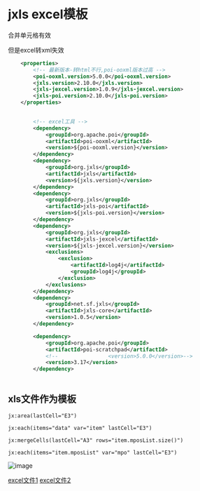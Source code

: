 # jxls excel模板

合并单元格有效

但是excel转xml失效
```xml
	<properties>
        <!-- 最新版本-转html不行,poi-ooxml版本过高 -->
		<poi-ooxml.version>5.0.0</poi-ooxml.version>
		<jxls.version>2.10.0</jxls.version>
		<jxls-jexcel.version>1.0.9</jxls-jexcel.version>
		<jxls-poi.version>2.10.0</jxls-poi.version>
	</properties>
	

        <!-- excel工具 -->
        <dependency>
            <groupId>org.apache.poi</groupId>
            <artifactId>poi-ooxml</artifactId>
            <version>${poi-ooxml.version}</version>
        </dependency>
        <dependency>
            <groupId>org.jxls</groupId>
            <artifactId>jxls</artifactId>
            <version>${jxls.version}</version>
        </dependency>
        <dependency>
            <groupId>org.jxls</groupId>
            <artifactId>jxls-poi</artifactId>
            <version>${jxls-poi.version}</version>
        </dependency>
        <dependency>
            <groupId>org.jxls</groupId>
            <artifactId>jxls-jexcel</artifactId>
            <version>${jxls-jexcel.version}</version>
            <exclusions>
                <exclusion>
                    <artifactId>log4j</artifactId>
                    <groupId>log4j</groupId>
                </exclusion>
            </exclusions>
        </dependency>
        <dependency>
            <groupId>net.sf.jxls</groupId>
            <artifactId>jxls-core</artifactId>
            <version>1.0.5</version>
        </dependency>

        <dependency>
            <groupId>org.apache.poi</groupId>
            <artifactId>poi-scratchpad</artifactId>
            <!--                <version>5.0.0</version>-->
            <version>3.17</version>
        </dependency>
	
```
## xls文件作为模板
```
jx:area(lastCell="E3")
```

```
jx:each(items="data" var="item" lastCell="E3")

jx:mergeCells(lastCell="A3" rows="item.mposList.size()")
```

```
jx:each(items="item.mposList" var="mpo" lastCell="E3")
```
![image](https://gitee.com/shoukaiseki/blogdoc/raw/master/ruoyiVue/java/img/jxls001.png)

[excel文件1](https://gitee.com/shoukaiseki/blogdoc/raw/master/ruoyiVue/java/img/jxls001.xls "附件1")
[excel文件2](https://gitee.com/shoukaiseki/blogdoc/raw/master/ruoyiVue/java/img/jxls002.xls "附件2")


